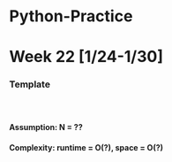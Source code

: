 # Python-Practice

# Week 22 [1/24-1/30]

### Template
# []()
```python
```
#### Assumption: N = ??
#### Complexity: runtime = O(?), space = O(?)